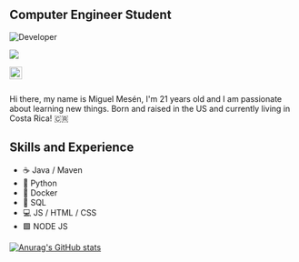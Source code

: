 ## Computer Engineer Student
![Developer](https://justresults.co.nz/wp-content/uploads/2015/10/web-developer-banner.png)


![](https://komarev.com/ghpvc/?username=miguemesen)


<a href="https://twitter.com/migue_mesen">
  <img align="left" alt="ErickOF23 | Twitter" width="22px" src="https://raw.githubusercontent.com/peterthehan/peterthehan/master/assets/twitter.svg" />
</a>

</br>
</br>

Hi there, my name is Miguel Mesén, I'm 21 years old and I am passionate about learning new things.
Born and raised in the US and currently living in Costa Rica! 🇨🇷

## Skills and Experience
* ☕️ Java / Maven
* 🐍  Python
* 🐳 Docker
* 🐬 SQL
* 💻  JS / HTML / CSS 
* 🟩  NODE JS


[![Anurag's GitHub stats](https://github-readme-stats.vercel.app/api?username=miguemesen)](https://github.com/anuraghazra/github-readme-stats)

